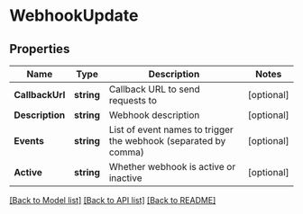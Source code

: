 # WebhookUpdate

## Properties

Name | Type | Description | Notes
------------ | ------------- | ------------- | -------------
**CallbackUrl** | **string** | Callback URL to send requests to | [optional] 
**Description** | **string** | Webhook description | [optional] 
**Events** | **string** | List of event names to trigger the webhook (separated by comma) | [optional] 
**Active** | **string** | Whether webhook is active or inactive | [optional] 

[[Back to Model list]](../README.md#documentation-for-models) [[Back to API list]](../README.md#documentation-for-api-endpoints) [[Back to README]](../README.md)


